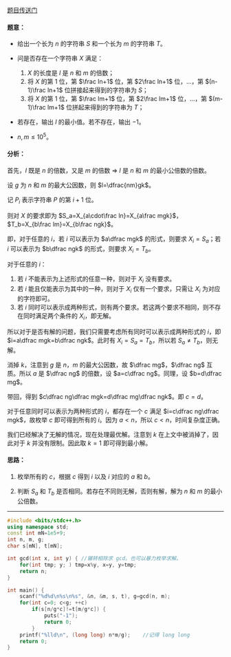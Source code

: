 [题目传送门](https://www.luogu.com.cn/problem/AT4435)

#### 题意：

- 给出一个长为 $n$ 的字符串 $S$ 和一个长为 $m$ 的字符串 $T$。

- 问是否存在一个字符串 $X$ 满足：

  1. $X$ 的长度是 $l$ 是 $n$ 和 $m$ 的倍数；
  2. 将 $X$ 的第 $1$ 位，第 $\frac ln+1$ 位，第 $2\frac ln+1$ 位，$\dots$，第 $(n-1)\frac ln+1$ 位拼接起来得到的字符串为 $S$；
  2. 将 $X$ 的第 $1$ 位，第 $\frac lm+1$ 位，第 $2\frac lm+1$ 位，$\dots$，第 $(m-1)\frac lm+1$ 位拼起来得到的字符串为 $T$；
  
- 若存在，输出 $l$ 的最小值。若不存在，输出 $-1$。

- $n,m\le10^5$。

#### 分析：

首先，$l$ 既是 $n$ 的倍数，又是 $m$ 的倍数 $\Rightarrow$ $l$ 是 $n$ 和 $m$ 的最小公倍数的倍数。

设 $g$ 为 $n$ 和 $m$ 的最大公因数，则 $l=\dfrac{nm}gk$。

记 $P_i$ 表示字符串 $P$ 的第 $i+1$ 位。

则对 $X$ 的要求即为 $S_a=X_{a\cdot\frac ln}=X_{a\frac mgk}$，$T_b=X_{b\frac lm}=X_{b\frac ngk}$。

即，对于任意的 $i$，若 $i$ 可以表示为 $a\dfrac mgk$ 的形式，则要求 $X_i=S_a$；若 $i$ 可以表示为 $b\dfrac ngk$ 的形式，则要求 $X_i=T_b$。

对于任意的 $i$：

1. 若 $i$ 不能表示为上述形式的任意一种，则对于 $X_i$ 没有要求。
2. 若 $i$ 能且仅能表示为其中的一种，则对于 $X_i$ 仅有一个要求，只需让 $X_i$ 为对应的字符即可。
3. 若 $i$ 同时可以表示成两种形式，则有两个要求。若这两个要求不相同，则不存在同时满足两个条件的 $X_i$，即无解。

所以对于是否有解的问题，我们只需要考虑所有同时可以表示成两种形式的 $i$，即 $i=a\dfrac mgk=b\dfrac ngk$。此时有 $X_i=S_a=T_b$，所以若 $S_a\neq T_b$，则无解。

消掉 $k$，注意到 $g$ 是 $n$，$m$ 的最大公因数，故 $\dfrac mg$，$\dfrac ng$ 互质。所以 $a$ 是 $\dfrac ng$ 的倍数，设 $a=c\dfrac ng$。同理，设 $b=d\dfrac mg$。

带回，得到 $c\dfrac ng\dfrac mgk=d\dfrac mg\dfrac ngk$。即 $c=d$。

对于任意同时可以表示为两种形式的 $i$，都存在一个 $c$ 满足 $i=c\dfrac ng\dfrac mgk$，故枚举 $c$ 即可得到所有的 $i$。因为 $a<n$，所以 $c<n$，时间复杂度正确。

我们已经解决了无解的情况，现在处理最优解。注意到 $k$ 在上文中被消掉了，因此对于 $k$ 并没有限制。因此取 $k=1$ 即可得到最小解。

#### 思路：

1. 枚举所有的 $c$，根据 $c$ 得到 $i$ 以及 $i$ 对应的 $a$ 和 $b$。

2. 判断 $S_a$ 和 $T_b$ 是否相同。若存在不同则无解，否则有解，解为 $n$ 和 $m$ 的最小公倍数。

---

```cpp
#include <bits/stdc++.h>
using namespace std;
const int mN=1e5+9;
int n, m, g;
char s[mN], t[mN];

int gcd(int x, int y) {	//辗转相除求 gcd。也可以暴力枚举求解。
	for(int tmp; y; ) tmp=x%y, x=y, y=tmp;
	return n;
}

int main() {
	scanf("%d%d\n%s\n%s", &n, &m, s, t), g=gcd(n, m);
	for(int c=0; c<g; ++c)
		if(s[n/g*c]!=t[m/g*c]) {
			puts("-1");
			return 0;
		}
	printf("%lld\n", (long long) n*m/g);	//记得 long long
	return 0;
}
```